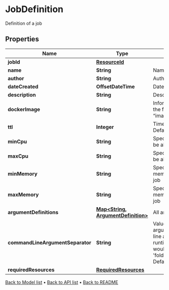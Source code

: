 

# JobDefinition

Definition of a job

## Properties

| Name | Type | Description | Notes |
|------------ | ------------- | ------------- | -------------|
|**jobId** | [**ResourceId**](ResourceId.md) |  |  |
|**name** | **String** | Name of the job |  [optional] |
|**author** | **String** | Author of the job |  [optional] |
|**dateCreated** | **OffsetDateTime** | Date when job was created |  [optional] |
|**description** | **String** | Description of this job |  [optional] |
|**dockerImage** | **String** | Information about the docker image in the format “image_source/image_name:image_tag” |  [optional] |
|**ttl** | **Integer** | Time To Live of the job run in seconds Defaults to 5 minutes(300) |  [optional] |
|**minCpu** | **String** | Specifies minimum number of CPUs to be allocated for the job Default to 2 |  [optional] |
|**maxCpu** | **String** | Specifies maximum number of CPUs to be allocated for the job |  [optional] |
|**minMemory** | **String** | Specifies the minimum amount of memory (in GiB) to be allocated for the job |  [optional] |
|**maxMemory** | **String** | Specifies the maximum amount of memory (in GiB) to be allocated for the job |  [optional] |
|**argumentDefinitions** | [**Map&lt;String, ArgumentDefinition&gt;**](ArgumentDefinition.md) | All arguments for this job to run |  [optional] |
|**commandLineArgumentSeparator** | **String** | Value to separate command line arguments e.g : If a job has a command line argument named &#39;folder&#39; and the runtime value is &#39;s3://path&#39; then this would be supplied to the command as &#39;folder{separatorValue}s3://path&#39; Default to a space |  [optional] |
|**requiredResources** | [**RequiredResources**](RequiredResources.md) |  |  [optional] |



[Back to Model list](../README.md#documentation-for-models) &#8226; [Back to API list](../README.md#documentation-for-api-endpoints) &#8226; [Back to README](../README.md)


